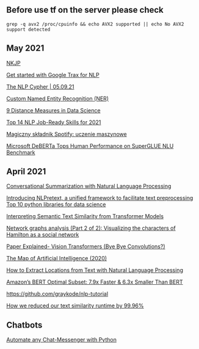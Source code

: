 ## Before use tf on the server please check

```
grep -q avx2 /proc/cpuinfo && echo AVX2 supported || echo No AVX2 support detected
```

## May 2021
[NKJP](http://nkjp.pl/index.php?page=14&lang=0)

[Get started with Google Trax for NLP](https://towardsdatascience.com/get-started-with-google-trax-for-nlp-ff8dcd3119cf)

[The NLP Cypher | 05.09.21](https://pub.towardsai.net/the-nlp-cypher-05-09-21-12c474a6cdd8)

[Custom Named Entity Recognition (NER)](https://medium.com/product-ai/custom-named-entity-recognition-ner-329e73cf909b)

[9 Distance Measures in Data Science](https://towardsdatascience.com/9-distance-measures-in-data-science-918109d069fa)

[Top 14 NLP Job-Ready Skills for 2021](https://medium.com/@ODSC/top-14-nlp-job-ready-skills-for-2021-84325af56636)

[Magiczny składnik Spotify: uczenie maszynowe](https://ichi.pro/pl/magiczny-skladnik-spotify-uczenie-maszynowe-200864210668035)

[Microsoft DeBERTa Tops Human Performance on SuperGLUE NLU Benchmark](https://medium.com/syncedreview/microsoft-deberta-tops-human-performance-on-superglue-nlu-benchmark-be590e63299f)

## April 2021

[Conversational Summarization with Natural Language Processing](https://medium.com/rocket-mortgage-technology-blog/conversational-summarization-with-natural-language-processing-c073a6bcaa3a)

[Introducing NLPretext, a unified framework to facilitate text preprocessing](https://medium.com/artefact-engineering-and-data-science/introducing-nlpretext-a8bb7c03df89)
[Top 10 python libraries for data science](https://technologynous.com/top-10-python-libraries-for-data-science/)

[Interpreting Semantic Text Similarity from Transformer Models](https://towardsdatascience.com/interpreting-semantic-text-similarity-from-transformer-models-ba1b08e6566c)

[Network graphs analysis (Part 2 of 2): Visualizing the characters of Hamilton as a social network](https://medium.com/data-science-at-microsoft/network-graphs-analysis-part-2-of-2-visualizing-the-characters-of-hamilton-as-a-social-network-ed61699df319)

[Paper Explained- Vision Transformers (Bye Bye Convolutions?)](https://medium.com/analytics-vidhya/vision-transformers-bye-bye-convolutions-e929d022e4ab)

[The Map of Artificial Intelligence (2020)](https://medium.com/swlh/the-map-of-artificial-intelligence-2020-2c4f446f4e43)

[How to Extract Locations from Text with Natural Language Processing](https://medium.com/spatial-data-science/how-to-extract-locations-from-text-with-natural-language-processing-9b77035b3ea4)

[Amazon’s BERT Optimal Subset: 7.9x Faster & 6.3x Smaller Than BERT](https://medium.com/syncedreview/amazons-bert-optimal-subset-7-9x-faster-6-3x-smaller-than-bert-10323e4538e9)

https://github.com/graykode/nlp-tutorial

[How we reduced our text similarity runtime by 99.96%](https://medium.com/data-science-at-microsoft/how-we-reduced-our-text-similarity-runtime-by-99-96-e8e4b4426b35)

## Chatbots

[Automate any Chat-Messenger with Python](https://medium.com/analytics-vidhya/automate-any-chat-messenger-with-python-538d1b7d5ed0)

